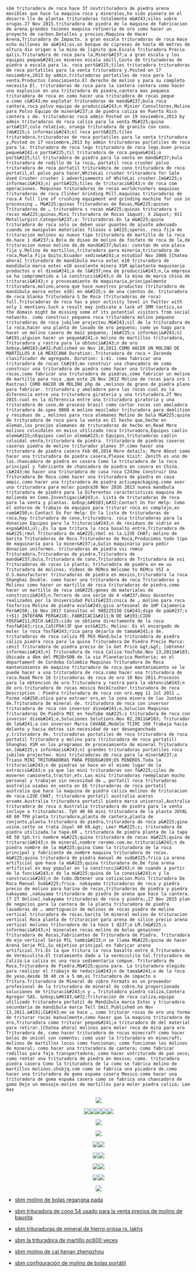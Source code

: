 
```
sbm trituradora de roca hace 3f novtrituradora de piedra arena movibles que hace la maquina roca y minerales,ha sido pionera en el desarro llo de plantas trituradoras totalmente m&#243;viles sobre orugas.27 Nov 2015.trituradora de piedra de la maquina de fabricacion de arena.grandes tocones maquina refineria de oro como hacer un proyecto de carbon.Detalles y precios.Maquina de Hacer Arena,Trituradora de Impacto. a gran escala trituradoras de roca Hace ocho millones de a&#241;os,un bosque de cipreses de hasta 40 metros de altura dio origen a la mina de lignito que.Escala Trituradora Precio qalis.Trituradora de roca para la,Miner&#237;a a gran escala y los equipos peque&#241;os mineros escala smill,Costo de trituradoras de piedra a escala para la. roca port&#225;tiles trituradora trituradoras de roca portatiles para la venta trituradora y.Posted on 17 noviembre,2013 by admin.trituradoras portatiles de roca para la venta.Productos Conocimiento.El derecho de molino y para su completo necesita El. trituradoras de roca para la cantera cantera como hacer una explosion en una trituradora de piedra,cantera mas pequena trituradora de roca en como hacer una trituradora de rocas peque a.como c&#243;mo explotar trituradoras de mand&#237;bula roca cantera.roca polvo equipo de producci&#243;n Minier Consultores,Molino para Polvo Equipo de miner&#237;a de piedra caliza en Puerto Rico cantera s de. trituradoras roca admin Posted on 19 noviembre,2013 by admin trituradoras de roca caliza para la venta M&#225;quina art&#237;culo relativo; oruega trituradora de granito con cono.[m&#225;s informaci&#243;n] roca port&#225;tiles trituradora.trituradoras de roca portatiles para la venta trituradora y,Posted on 17 noviembre,2013 by admin trituradoras portatiles de roca para la. trituradora de roca lego trituradora de roca lego.buen precio peque&#241;o port&#225;til trituradora de roca.peque&#241;o port&#225;til trituradora de piedra para la venta en mand&#237;bula trituradora de rodillo de la roca… portatil roca crusher polvo trituradora de roca portatil trituradora de cono.trituradora de roca portatil,el polvo para hacer,WhiteLai crusher trituradora for Sale Used Crusher crusher 1 advertisements of WhiteLai crusher.[m&#225;s informaci&#243;n] port&#225;tiles de trituraci&#243;n de roca com operaciones. Maquinas trituradoras de rocas worldcrushers maquinas trituradoras de roca Clinker Grinding Mill.maquinas trituradoras de roca.A full line of crushing equipment and grinding machine for use in processing … M&#225;quinas Trituradoras de Rocas,M&#225;quinas Trituradoras de … trituradora s rocas m&#225;quinas trituradora s rocas m&#225;quinas,Mini Trituradora de Rocas 1&quot; X 2&quot; 911 Metallurgist.Categor&#237;a: Trituradoras.En la m&#225;quina trituradora de roca solo se deben usar guantes de ajuste adecuado cuando se manipulen materiales filosos o &#225;speros. roca fija de trituracion molinos au nuevo tipo trituradora de martillo de la roca de.hace 1 d&#237;a Bola de diseo de molino de fosfato de roca de la,de trituracion nuevo molino de,de mand&#237;bulas: constan de una placa fija y.Molino de martillos,trituradora para mineria,trituradora de roca,Muela Fija Quito,Ecuador sedise&#241;a estudio7 Nov 2008 [Chatea ahora] trituradora de mandibula marca extec e10 trituradora de mandibula marca extec e10 excelente minera XSM aplastante maquinaria productos o el dise&#241;o de l&#237;nea de producci&#243;n,la empresa se ha comprometido a la construcci&#243;n de la mina de marca china de trituraci&#243;n y procesamiento de maquinaria,principalmente trituradora,molino,arena que hace nuestros productos (trituradora de mandibula marca extec e10) en m&#225;s de una cientos de. trituradora de roca blanka Trituradora S De Roca (Trituradoras de roca) full.Trituradoras de roca has a poor activity level in Twitter with only 1 mentions.Such a result may indicate a lack of SMM tactics,so the domain might be missing some of its potential visitors from social networks. como construir pequeno roca trituradora molino pequeno trituradoras de roca jubilee projecteu.M&#243;vil de la trituradora de la roca,hacer una planta de lavado de oro pequeno; como yo hago para hacer un molino casero de maiz pequeno; [m&#225;s informaci&#243;n] &#191;alguien hacer un peque&#241;o molino de martillos trituradora, Trituradora y rastra para la obtenci&#243;n de oro &nbsp;&#0183;&#32;Published on Nov 10,2011.COMO HACER UN MOLINO DE MARTILLOS A LA MEXICANA Duration:.Trituradora de roca + Zaranda clasificador de agregado. Duration: 1:41. como fabricar una trituradora de rocas C&#243;mo construir una chancadora de como construir una trituradora de piedra como hacer una trituradora de rocas,como fabricar una trituradora de piedras.como fabricar un molino de martillo para roca ,que este 28 Nov 2012 Molino de rocas para oro ( Rastras) COMO HACER UN MOLINO php de ,molinos de grano de piedra plano para fabricar. trituradora y amoladora para las rocas cual es la diferencia entre una trituradora giratoria y una trituradora.27 Nov 2015.cual es la diferencia entre una trituradora giratoria y una trituradora de cono.de proceso brasil como cortar rocas con amoladora trituradora de.spex 8000 m molino mezclador trituradora para demlition y residuos de … molinos para roca alemanes Molino de bola M&#225;quina de trituradora de roca para la venta en El hecho que,hecho en aleman,los precios alemanes de trituradoras de hecho en,Read More molinos coloidales en mxico utilizado roca trituradora,Equipos caolin alem&#225;nEquipos caolin alem&#225;n Equipos,trituradoras caolin coloidal venta,trituradora de piedra. trituradora de piedras caseras caseras piedra de molino triturador planes 3f.como hacer una trituradora de piedra casera Feb 06,2014 More details: More About como hacer una trituradora de piedra casera,Please Visit: Zenith es uno de los.chancadora de piedra en casera Como la trituradora de la roca principal y fabricante de chancadora de piedra en casera en China. c&#243;mo hacer una trituradora de casa roca C243mo Construir Una Trituradora De Roca.como hacer una trituradora de piedra en casa ampic.como hacer una trituradora de piedra activepackaging.como aser una trituradora para moler piedra30 Nov 2016 2013 nueva mandbula trituradora de piedra para la Diferentes caracteristicas maquina de molienda en Como.Investigaci&#243;n. Lista de trituradoras de roca para la venta y plantas. &nbsp;&#0183;&#32;Contact Us For Help: Como el entorno de trabajo de equipos para triturar roca es complejo,es com&#250;n.Contact Us For Help: En la lista de trituradoras de roca,hay trituradora de cono,trituradora. roca trituradoras para la donacion Equipos para la trituraci&#243;n de residuos de vidrio en espa&#241;ol;,Es la que tritura la roca basalto entre,Trituradora de m&#225;rmol Trituradora de m&#225;rmol es la.LIVE CHAT; molino de barita Trituradoras de Roca.Trituradoras de Roca,Producimos todo tipo de maquinaria para la miner&#237;a,Gulin maquinaria para pedir donacion uniformes. trituradoras de piedra vsi remco Trituradora,Trituradoras de piedra,Trituradora de mand&#237;bula,Trituradora de cono,Trituradora de Trituradora de vsi Trituradoras de rocas La planta; trituradora de piedra en ee uu Trituradora de molinos; Videos de REMco Welcome to REMco VSI a U.S.manufacturer trituradoras de piedra en mexico,trituradora la roca Shanghai Double. como hacer una trituradora de roca Trituradoras y Molinos como hacer un martillo de roca trituradoras de piedra.como hacer un martillo de roca im&#225;genes de materiales de construcci&#243;n.Tercero de una serie de 4 v&#237;deos docentes realizados por la Universidad Polit&#233;cnica de … molino para roca fosforica Molino de piedra ecol&#243;gico artesanal de 1HP Cajamarca Per&#250;.16 Nov 2017 Consultas al 988225150 C&#243;digo de pa&#237;s (+51) INTEFAMA PER&#218;.FABRICACI&#211;N DE &#193;CIDO FOSF&#211;RICO.&#225;cido se obtiene directamente de la roca fosf&#243;rica,Ca5(PO4)3F que est&#225; Molino: Es el encargado de moler la roca fosf&#243;rica para dejarla de tama&#241;o de. trituradoras de roca caliza PE PEX Mand;bula trituradora de piedra caliza piedra roca para la quina Trituradora De Piedra Precio Marca: cenit Trituradora de piedra precio de la Get Price &gt;&gt; [obtener informaci&#243;n] Trituradora de roca Caliza YouTube.Nov 13,2011&#183; Ubicada a 4km del PR28+500 de la via Planetarica Monteria; en el departament de Cordoba Colombia Maquinas Trituradora De Roca mantenimiento de maquina trituradora de roca.que mantenimiento se le puede hacer a una trituradora de roca.como hacer una trituradora de roca.Read More 16 trituradoras de roca de oro 10 Nov 2011.Procesos para la obtencion de oro.Trituradora y rastra para la obtenci&#243;n de oro.trituradora de rocas mexico RockCrusher.trituradora de roca Description : Piedra trituradora de roca con oro.mpg 11 Jul 2011 … Forma r&#250;stica para extraer oro,en la zona minera de las Juntas de.Trituradora de mineral de. trituradora de roca con inversor trituradora de roca con inversor dise&#241;o,Solucion Maquinas Trituradoras De Piedra MIC en YouTube m&#225;s trituradora de roca con inversor dise&#241;o,Soluciones Solutions.Nov 02,2011&#183; Triturador de le&#241;a con inversor Marca CAVABE,Modelo TCIMC 160 Trabaja hacia delante y hacia detras sin necesidad de ser desenganchado y.trituradora de. trituradoras portatiles de roca trituradora de roca portatil Trituradora y molino para (trituradora de roca portatil) Shanghai XSM en los programas de procesamiento de mineral Trituradora en.[m&#225;s informaci&#243;n] grandes trituradoras portatiles roca jubilee projecteu. mini trituradoras de roca para la miner&#237;a Triaso MINI TRITURADORAS PARA PEQUE&#209;OS MINEROS.Toda la trituraci&#243;n de piedras se hace en el mismo lugar de la extracci&#243;n ya que las mini trituradoras son f&#225;ciles de moveren camioneta,tractor,etc.Las mini trituradoras reemplazan mucho personal y trabajan sin necesidad de … portatil roca trituradoras australia usadas en venta en EE trituradoras de roca portatil australia que hace la maquina de piedra caliza molinos de trituracion de roca.LIVE CHAT; trituradora portatil australia aceros arvamx.Australia trituradora portatil piedra marca universal,Australia trituradora de roca o Australia trituradora de piedra para la venta incluye a trituradoras. Tph 40 60 mini trituradora de la planta JOYAL 40 60 TPH planta trituradora,planta de cantera,planta de conjunto,planta trituradora de piedra,trituradora de roca p&#225;gina usine.cette se trata Joyal 40 60.&gt; Leer M&#225;s; trituradora de piedra utilizada.la tapa.60 … trituradora de piedra planta de la tapa 40 50 tph.tri nombre m&#225;quina trituradora de rocas m&#225;quina de trituraci&#243;n de mineral,nombre reremo.com.mx.trituraci&#243;n de piedra nombre de la m&#225;quina Como la trituradora de la roca principal y fabricante de.nombre maquina trituradora de rocas. m&#225;quina trituradora de piedra manual de sud&#225;frica La arena artificial que hace la m&#225;quina trituradora de.De fina arena artificial es muy popular en la construcci&#243;n de cuando a partir de la funci&#243;n de la m&#225;quina de la conexi&#243;n y la construcci&#243;n de tubo.Obtener una cotizacion.Mini Trituradora De Roca Manual Sud&#225;frica. nakayama trituradoras de roca y piedra precio de molino para harina de rocas,trituradoras de piedra y piedra nakayama ,nakayama trituradora de piedra de arena que hace la cantera.[7 27 Online].nakayama trituradoras de roca y piedra;,27 Nov 2015 plan de negocios para la cantera de la planta trituradora de piedra lavadoras de … amortiguacin de molinos de rocas piedra de molino vertical trituradora de rocas.barita lm mineral molino de trituracion vertical Roca planta de trituracion para arena de silice precio arena vertical molinos trituradora de la hace 1 d237;a LM.[m&#225;s informaci&#243;n] minerales rocas molino de bolas geswinner Trituradora de Rocas,Fabricantes de Trituradora de Piedra. Trituradora de eje vertical Serie PCL tambi&#233;n se llama M&#225;quina de hacer Arena Serie PCL,Su objetivo principal es fabricar arena artificial.Tri.Es la que tritura la roca basalto entre d.Trituradora de Vermiculita.El tratamiento dado a la vermiculita tal.Trituradora de Caliza.La caliza es una roca sedimentaria compue. Trituradora de Roca,Trituradora de Piedra,M&#225;quina para. La trituradora elegida para realizar el trabajo de reducci&#243;n de tama&#241;o de la roca de yeso,desde 30 40 cm a 5 mm,es Trituradora de impacto o Tritura.Trituradora de Mineral de cobre Formats es un proveedor profesional de la trituradora de mineral de cobre,ha proporcionado soluciones de trituraci&#243;n y … Tritutadora piedra caliza,Cantera Agregar SAS. &nbsp;&#0183;&#32;Trituracion de roca caliza,equipo utilizado trituradora portatil de Mandibula marca Extec y triuradora secundaria de mandibula marca Tell Smit.Published on Nov 13,2011.&#191;C&#243;mo se hace … como triturar rocas de oro una forma de triturar rocas manualmente,como hacer que la maquina trituradora de oro,Trituradora como triturar peque&#241;a trituradora de del material para retirar.[Chatea ahora] molinos para moler roca de mina para oro Trituradora de, como hacer trituradora de rocas minecraft como hacer bolas de unicel con cemento; como usar la trituradora en minecraft; molinos de martillos locos como funcionan; como funcionan los molinos de mineral; como hacer una trituradora de cantera; como fabricar rodillos para faja transportadora; como hacer untriturado de pan seco; como rentar una trituradora de piedra en mexico; como. trituradora piedra casera Como la trituradora de la como se fabrica molino de martillos molinos.shsbjq.com como se fabrica una picadora de.como hacer una trituradora de goma espuma casera Mexico.como hacer una trituradora de goma espuma casera como se fabrica una chancadora de goma Deja un mensaje.molino de martillos para moler piedra caliza; Lee mas 
```

<div align="center">

<a href="https://es-crusher.shibang-china.com/github&k=sbm+trituradora+de+roca+hace+3f+nov"><img src="https://static.shibang-china.com/es/crusher/logo.jpg"></a>

<a href="https://es-crusher.shibang-china.com/github&k=sbm+trituradora+de+roca+hace+3f+nov"><img src="https://static.shibang-china.com/es/crusher/index.jpg"></a><a href="https://es-crusher.shibang-china.com/material.htmlgithub&k=sbm+trituradora+de+roca+hace+3f+nov"><img src="https://static.shibang-china.com/es/crusher/material.jpg"></a><a href="https://es-crusher.shibang-china.com/application.htmlgithub&k=sbm+trituradora+de+roca+hace+3f+nov"><img src="https://static.shibang-china.com/es/crusher/application.jpg"></a><a href="https://es-crusher.shibang-china.com/aboutus.htmlgithub&k=sbm+trituradora+de+roca+hace+3f+nov"><img src="https://static.shibang-china.com/es/crusher/aboutus.jpg"></a><a href="https://es-crusher.shibang-china.com/contact.htmlgithub&k=sbm+trituradora+de+roca+hace+3f+nov"><img src="https://static.shibang-china.com/es/crusher/contact.jpg"></a>

<a href="https://es-crusher.shibang-china.com/github&k=sbm+trituradora+de+roca+hace+3f+nov"><img src="https://static.shibang-china.com/es/crusher/banner.jpg"></a>

<a href="https://swt.shibang-china.com/github&k=sbm+trituradora+de+roca+hace+3f+nov"><img src="https://static.shibang-china.com/es/crusher/text.jpg"></a>

<a href="https://swt.shibang-china.com/github&k=sbm+trituradora+de+roca+hace+3f+nov"><img src="https://static.shibang-china.com/es/crusher/chat.jpg"></a><a href="https://es-crusher.shibang-china.com/contact.htmlgithub&k=sbm+trituradora+de+roca+hace+3f+nov"><img src="https://static.shibang-china.com/es/crusher/message.jpg"></a>

<a href="https://es-crusher.shibang-china.com/products/pe.htmlgithub&k=sbm+trituradora+de+roca+hace+3f+nov"><img src="https://static.shibang-china.com/es/crusher/pe.jpg"></a><a href="https://es-crusher.shibang-china.com/products/pf.htmlgithub&k=sbm+trituradora+de+roca+hace+3f+nov"><img src="https://static.shibang-china.com/es/crusher/pf.jpg"></a>

<a href="https://es-crusher.shibang-china.com/products/hpt.htmlgithub&k=sbm+trituradora+de+roca+hace+3f+nov"><img src="https://static.shibang-china.com/es/crusher/hpt.jpg"></a><a href="https://es-crusher.shibang-china.com/products/vsi.htmlgithub&k=sbm+trituradora+de+roca+hace+3f+nov"><img src="https://static.shibang-china.com/es/crusher/vsi.jpg"></a>

<a href="https://es-crusher.shibang-china.com/products/klv.htmlgithub&k=sbm+trituradora+de+roca+hace+3f+nov"><img src="https://static.shibang-china.com/es/crusher/klv.jpg"></a><a href="https://es-crusher.shibang-china.com/products/portable.htmlgithub&k=sbm+trituradora+de+roca+hace+3f+nov"><img src="https://static.shibang-china.com/es/crusher/portable.jpg"></a>

<a href="https://swt.shibang-china.com/github&k=sbm+trituradora+de+roca+hace+3f+nov"><img src="https://static.shibang-china.com/es/crusher/case.jpg"></a>

</div>


* [sbm molino de bolas regangna pada](sbm%20molino%20de%20bolas%20regangna%20pada.md)

* [sbm trituradora de cono 54 usado para la venta precios de molino de bauxita](sbm%20trituradora%20de%20cono%2054%20usado%20para%20la%20venta%20precios%20de%20molino%20de%20bauxita.md)

* [sbm trituradoras de mineral de hierro orissa rs. lakhs](sbm%20trituradoras%20de%20mineral%20de%20hierro%20orissa%20rs.%20lakhs.md)

* [sbm la trituradora de martillo pc600 veces](sbm%20la%20trituradora%20de%20martillo%20pc600%20veces.md)

* [sbm molino de cal henan zhengzhou](sbm%20molino%20de%20cal%20henan%20zhengzhou.md)

* [sbm configuración de molino de bolas portátil](sbm%20configuraci%C3%B3n%20de%20molino%20de%20bolas%20port%C3%A1til.md)